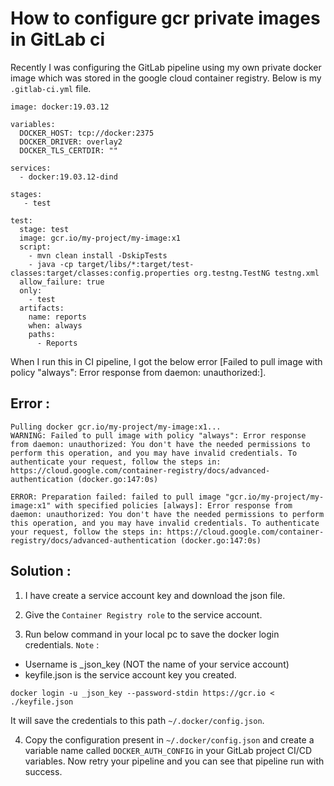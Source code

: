 # How to configure gcr private images in GitLab ci

Recently I was configuring the GitLab pipeline using my own private docker image which was stored in the google cloud container registry. Below is my `.gitlab-ci.yml` file.

```
image: docker:19.03.12

variables:
  DOCKER_HOST: tcp://docker:2375
  DOCKER_DRIVER: overlay2
  DOCKER_TLS_CERTDIR: ""

services:
  - docker:19.03.12-dind

stages:
   - test
   
test:
  stage: test
  image: gcr.io/my-project/my-image:x1
  script:
    - mvn clean install -DskipTests
    - java -cp target/libs/*:target/test-classes:target/classes:config.properties org.testng.TestNG testng.xml
  allow_failure: true
  only:
    - test
  artifacts:
    name: reports
    when: always
    paths:
      - Reports
```

When I run this in CI pipeline, I got the below error [Failed to pull image with policy "always": Error response from daemon: unauthorized:].

## Error : 
```
Pulling docker gcr.io/my-project/my-image:x1...
WARNING: Failed to pull image with policy "always": Error response from daemon: unauthorized: You don't have the needed permissions to perform this operation, and you may have invalid credentials. To authenticate your request, follow the steps in: https://cloud.google.com/container-registry/docs/advanced-authentication (docker.go:147:0s)

ERROR: Preparation failed: failed to pull image "gcr.io/my-project/my-image:x1" with specified policies [always]: Error response from daemon: unauthorized: You don't have the needed permissions to perform this operation, and you may have invalid credentials. To authenticate your request, follow the steps in: https://cloud.google.com/container-registry/docs/advanced-authentication (docker.go:147:0s)
```

## Solution : 

1. I have create a service account key and download the json file.

2. Give the `Container Registry role` to the service account.

3. Run below command in your local pc to save the docker login credentials.
`Note` : 
- Username is _json_key (NOT the name of your service account)
- keyfile.json is the service account key you created.
```
docker login -u _json_key --password-stdin https://gcr.io < ./keyfile.json
```
It will save the credentials to this path `~/.docker/config.json`.

4. Copy the configuration present in `~/.docker/config.json` and create a variable name called `DOCKER_AUTH_CONFIG` in your GitLab project CI/CD variables. Now retry your pipeline and you can see that pipeline run with success.
